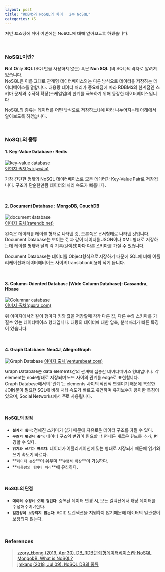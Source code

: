 ```yaml
---
layout: post
title: "RDBMS와 NoSQL의 차이 - 2부 NoSQL"
categories: CS
---
```


저번 포스팅에 이어 이번에는 NoSQL에 대해 알아보도록 하겠습니다.

<br>

### **NoSQL이란?**
**N**ot **O**nly **SQL** (SQL만을 사용하지 않는) 혹은 **No**n **SQL** (비 SQL)의 약자로 알려져 있습니다.  
NoSQL은 이름 그대로 관계형 데이터베이스와는 다른 방식으로 데이터를 저장하는 데이터베이스를 말합니다.
대용량 데이터 처리가 중요해짐에 따라 RDBMS의 한계점인 스키마 문제와 수직적 확장(스케일업)의 한계를 극복하기 위해 등장한 데이터베이스입니다.

NoSQL의 종류는 데이터를 어떤 방식으로 저장하느냐에 따라 나누어지는데 아래에서 알아보도록 하겠습니다.

<br>

### **NoSQL의 종류**

#### **1. Key-Value Database : Redis**
![key-value database](https://upload.wikimedia.org/wikipedia/commons/5/5b/KeyValue.PNG)  
[이미지 출처(wikipedia)](https://en.wikipedia.org/wiki/Key%E2%80%93value_database)

가장 간단한 형태의 NoSQL 데이터베이스로 모든 데이터가 Key-Value Pair로 저장됩니다.
구조가 단순한만큼 데이터의 처리 속도가 빠릅니다.

<br>

#### **2. Document Database : MongoDB, CouchDB**
![document database](https://ravendb.net/wp-content/uploads/2021/04/beers-table-documents-1.png)  
[이미지 출처(ravendb.net)](https://ravendb.net/articles/nosql-document-oriented-databases-detailed-overview)

왼쪽은 데이터를 테이블 형태로 나타낸 것, 오른쪽은 문서형태로 나타낸 것입니다. Document Database는 보이는 것 과 같이 데이터를 JSON이나 XML 형태로 저장하는데 테이블 형태와 달리 각 기록(컬렉션)마다 다른 스키마를 가질 수 있습니다.

Document Database는 데이터를 Object형식으로 저장하기 때문에 SQL에 비해 어플리케이션과 데이터에비이스 사이의 translation비용이 적게 듭니다.

<br>

#### **3. Column-Oriented Database (Wide Column Database): Cassandra, Hbase**

![Columnar database](https://qph.fs.quoracdn.net/main-qimg-c29673c7da88bf898770ef130155e661)  
[이미지 출처(quora.com)](https://www.quora.com/What-is-a-columnar-database)

위 이미지에서와 같이 행마다 키와 값을 저장할때 각각 다른 값, 다른 수의 스키마를 가질수 있는 데이터베이스 형태입니다.
대량의 데이터에 대한 압축, 분석처리가 빠른 특징이 있습니다.

<br>

#### **4. Graph Database: Neo4J, AllegroGraph**

![Graph Database](https://venturebeat.com/wp-content/uploads/2021/02/graph-database-neo4j.png?w=1200&strip=all)
[이미지 출처(venturebeat.com)](https://venturebeat.com/2021/02/08/what-is-a-graph-database/)

Graph Database는 data elements간의 관계에 집중한 데이터베이스 형태입니다. 각 element는 node형태로 저장되며 노드 사이의 관계를 edge로 표현합니다.  
Graph Database에서의 '관계'는 elements 사이의 직접적 연결이기 때문에 복잡한 JOIN문이 필요한 SQL에 비해 처리 속도가 빠르고 유연하며 유지보수가 용이한 특징이 있으며, Social Networks에서 주로 사용됩니다.

<br>

#### **NoSQL의 장점**
- **`설계가 쉽다`**: 정해진 스키마가 없기 때문에 자유로운 데이터 구조를 가질 수 있다.
- **`구조의 변경이 쉽다`**: 데이터 구조의 변경이 필요할 떄 언제든 새로운 필드를 추가, 변경할 수 있다.
- **`읽기와 쓰기가 빠르다`**: 데이터가 어플리케이션에 맞는 형태로 저장되기 때문에 읽기와 쓰기 속도가 빠르다.
- **`데이터 분산`**이 쉬우며 **`수평적 확장`**이 가능하다.
- **`대용량의 데이터 처리`**에 유리하다.

<br>

#### **NoSQL의 단점**
- **`데이터 수정이 오래 걸린다`**: 중복된 데이터 변경 시, 모든 컬렉션에서 해당 데이터를 수정해주어야한다.
- **`일관성이 보장되지 않는다`**: ACID 트랜잭션을 지원하지 않기때문에 데이터의 일관성이 보장되지 않는다.


<br>

### References

> [zzory_bbong (2019, Apr 30). DB_RDB(관계형데이터베이스)와 NoSQL](https://medium.com/@duddk1551/db-rdb-%EA%B4%80%EA%B3%84%ED%98%95%EB%8D%B0%EC%9D%B4%ED%84%B0%EB%B2%A0%EC%9D%B4%EC%8A%A4-%EC%99%80-nosql-adbd21f6f9f1)  
[MongoDB. What is NoSQL?](https://www.mongodb.com/en-us/nosql-explained)  
[jmkang (2018, Jul 09). NoSQL DB의 종류](http://www.incodom.kr/NoSQL_DB_%EC%9D%98_%EC%A2%85%EB%A5%98#h_5eb1cd481d082296550e9a66dfae32d1)

